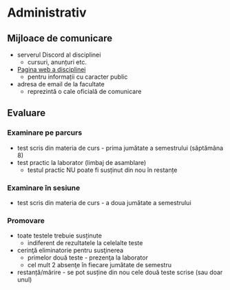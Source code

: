 # Administrativ

## Mijloace de comunicare
- serverul Discord al disciplinei
    - cursuri, anunțuri etc.
- [Pagina web a disciplinei](https://edu.info.uaic.ro/arhitectura-calculatoarelor-sisisteme-de-operare)
    - pentru informații cu caracter public
- adresa de email de la facultate
    - reprezintă o cale oficială de comunicare

## Evaluare
### Examinare pe parcurs
- test scris din materia de curs - prima jumătate a
semestrului (săptămâna 8)
- test practic la laborator (limbaj de asamblare)
    - testul practic NU poate fi susținut din nou în restanțe

### Examinare în sesiune
- test scris din materia de curs - a doua jumătate a
semestrului

### Promovare
- toate testele trebuie susținute
    - indiferent de rezultatele la celelalte teste
- cerinţă eliminatorie pentru susţinerea
    - primelor două teste - prezenţa la laborator
    - cel mult 2 absenţe în fiecare jumătate de semestru
- restanță/mărire - se pot susține din nou cele
două teste scrise (sau doar unul)